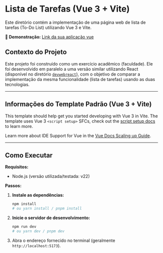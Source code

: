 # Lista de Tarefas (Vue 3 + Vite)

Este diretório contém a implementação de uma página web de lista de tarefas (To-Do List) utilizando Vue 3 e Vite.

**🔗 Demonstração:** [Link da sua aplicação vue](https://aula-dev-web-teal.vercel.app/)

## Contexto do Projeto

Este projeto foi construído como um exercício acadêmico (faculdade). Ele foi desenvolvido em paralelo a uma versão similar utilizando React (disponível no diretório [`devwebreact`](https://github.com/RafaelProfMgz/AulaDevWeb/tree/main/devwebreact)), com o objetivo de comparar a implementação da mesma funcionalidade (lista de tarefas) usando as duas tecnologias.

---

## Informações do Template Padrão (Vue 3 + Vite)

This template should help get you started developing with Vue 3 in Vite. The template uses Vue 3 `<script setup>` SFCs, check out the [script setup docs](https://v3.vuejs.org/api/sfc-script-setup.html#sfc-script-setup) to learn more.

Learn more about IDE Support for Vue in the [Vue Docs Scaling up Guide](https://vuejs.org/guide/scaling-up/tooling.html#ide-support).

---

## Como Executar

**Requisitos:**
* Node.js (versão utilizada/testada: v22)

**Passos:**

1.  **Instale as dependências:**
    ```bash
    npm install
    # ou yarn install / pnpm install
    ```
2.  **Inicie o servidor de desenvolvimento:**
    ```bash
    npm run dev
    # ou yarn dev / pnpm dev
    ```
3.  Abra o endereço fornecido no terminal (geralmente `http://localhost:5173`).
